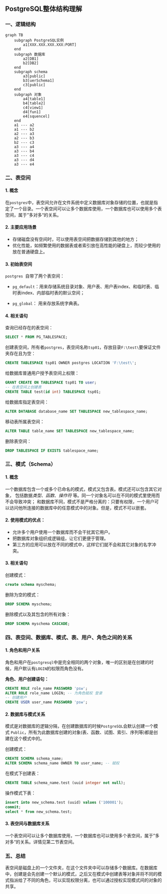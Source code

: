 ## PostgreSQL整体结构理解

### 一、逻辑结构

```mermaid
graph TB
	subgraph PostgreSQL实例
		a1[XXX.XXX.XXX.XXX:PORT]
	end
	subgraph 数据库
		a2[DB1]
		b2[DB2]
	end
	subgraph schema
		a3[public]
		b3[uerSchema1]
		c3[public]
	end
	subgraph 对象
		a4[table1]
		b4[table2]
		c4[view1]
		d4[fun1]
		e4[squencel]
	end
	a1 --- a2
    a1 --- b2
    a2 --- a3
    a2 --- b3
    b2 --- c3
    a3 --- a4
    a3 --- b4
	a3 --- c4
	a3 --- d4
	a3 --- e4
```

### 二、表空间

#### 1. 概念

在`postgres`中，表空间允许在文件系统中定义数据库对象存储的位置，也就是指定了一个目录。一个表空间可以让多个数据库使用，一个数据库也可以使用多个表空间，属于”多对多“的关系。

#### 2. 主要应用场景

- 存储磁盘没有空间时，可以使用表空间把数据存储到其他的地方；
- 优化性能，如频繁使用的数据表或者索引放在高性能的硬盘上，而较少使用的放在普通硬盘上。

#### 3. 初始表空间

`postgres `自带了两个表空间：

- `pg_default`：用来存储系统目录对象、用户表、用户表index、和临时表、临时表index、内部临时表的默认空间；

- `pg_global`： 用来存放系统字典表。

#### 4. 相关语句

查询已经存在的表空间：

```sql
SELECT * FROM PG_TABLESPACE;
```

创建表空间，所有者`postgres`，表空间名称`tsp01`，存放目录`F:\test\`要保证文件夹存在且为空：

```sql
CREATE TABLESPACE tsp01 OWNER postgres LOCATION 'F:\test\';
```

给数据库普通用户授予表空间上权限：

```sql 
GRANT CREATE ON TABLESPACE tsp01 TO user;
-- 在表空间上创建表
CREATE TABLE test(id int) TABLESPACE tsp01;
```

给数据库指定表空间：

```sql
ALTER DATABASE database_name SET TABLESPACE new_tablespace_name;
```

移动表所属表空间：

```sql
ALTER TABLE table_name SET TABLESPACE new_tablespace_name;
```

删除表空间：

```sql
DROP TABLESPACE IF EXISTS tablespace_name;
```

### 三、模式（Schema）

#### 1. 概念

一个数据库包含一个或多个已命名的模式，模式又包含表。模式还可以包含其它对象， 包括数据*类型*、*函数*、*操作符* 等。同一个对象名可以在不同的模式里使用而不会导致冲突； 和数据库不同，模式不是严格分离的：只要有权限，一个用户可以访问他所连接的数据库中的任意模式中的对象。但是，模式不可以嵌套。

#### 2. 使用模式的优点：

- 允许多个用户使用一个数据库而不会干扰其它用户。
- 把数据库对象组织成逻辑组，让它们更便于管理。
- 第三方的应用可以放在不同的模式中，这样它们就不会和其它对象的名字冲突。

#### 3. 相关语句

创建模式：

```sql
create schema myschema;
```

删除为空的模式：

```sql
DROP SCHEMA myschema;
```

删除模式以及其包含的所有对象：

```sql
DROP SCHEMA myschema CASCADE;
```

### 四、表空间、数据库、模式、表、用户、角色之间的关系

#### 1. 角色和用户关系

角色和用户在`postgresql`中是完全相同的两个对象，唯一的区别是在创建的时候，用户默认有`LOGIN`的权限而角色没有。

**角色、用户创建语句：**

```sql
CREATE ROLE role_name PASSWORD 'psw';
ALTER ROLE role_name LOGIN; -- 为角色赋权 登录
-- 创建用户
CREATE USER user_name PASSWORD 'psw';
```

#### 2. 数据库与模式关系

模式是对数据库的逻辑分隔，在创建数据库的时候`PostgreSQL`会默认创建一个模式 `Public`，所有为此数据库创建的对象(表、函数、试图、索引、序列等)都是创建在这个模式中的。

创建模式：

```sql
CREATE SCHEMA schema_name;
ALTER SCHEMA schema_name OWNER TO user_name; -- 赋权
```

在模式下创建表：

```sql
CREATE TABLE schema_name.test (uuid integer not null);
```

操作模式下表：

```sql
insert into new_schema.test (uuid) values ('100001');
commit;
select * from new_schema.test;
```

#### 3. 表空间与数据库关系

一个表空间可以让多个数据库使用，一个数据库也可以使用多个表空间，属于”多对多“的关系。详情见第二节表空间。

### 五、总结

表空间是磁盘上的一个文件夹，在这个文件夹中可以存储多个数据库。在数据库中，创建是会先创建一个默认的模式，之后又在模式中创建表等对象并将不同的模式指派给了不同的角色，可以实现权限分离，也可以通过授权实现模式间的对象的共享。